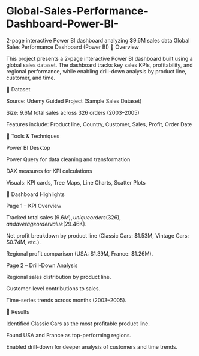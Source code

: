 # Global-Sales-Performance-Dashboard-Power-BI-
2-page interactive Power BI dashboard analyzing $9.6M sales data
Global Sales Performance Dashboard (Power BI)
🔹 Overview

This project presents a 2-page interactive Power BI dashboard built using a global sales dataset. The dashboard tracks key sales KPIs, profitability, and regional performance, while enabling drill-down analysis by product line, customer, and time.

🔹 Dataset

Source: Udemy Guided Project (Sample Sales Dataset)

Size: 9.6M total sales across 326 orders (2003–2005)

Features include: Product line, Country, Customer, Sales, Profit, Order Date

🔹 Tools & Techniques

Power BI Desktop

Power Query for data cleaning and transformation

DAX measures for KPI calculations

Visuals: KPI cards, Tree Maps, Line Charts, Scatter Plots

🔹 Dashboard Highlights

Page 1 – KPI Overview

Tracked total sales ($9.6M), unique orders (326), and average order value ($29.46K).

Net profit breakdown by product line (Classic Cars: $1.53M, Vintage Cars: $0.74M, etc.).

Regional profit comparison (USA: $1.39M, France: $1.26M).

Page 2 – Drill-Down Analysis

Regional sales distribution by product line.

Customer-level contributions to sales.

Time-series trends across months (2003–2005).

🔹 Results

Identified Classic Cars as the most profitable product line.

Found USA and France as top-performing regions.

Enabled drill-down for deeper analysis of customers and time trends.
